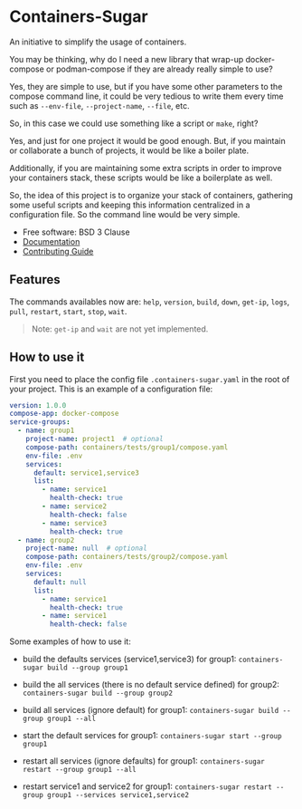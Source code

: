 # Containers-Sugar

An initiative to simplify the usage of containers.

You may be thinking, why do I need a new library that wrap-up
docker-compose or podman-compose if they are already really simple to use?

Yes, they are simple to use, but if you have some other parameters to
the compose command line, it could be very tedious to write them every time
such as `--env-file`, `--project-name`, `--file`, etc.

So, in this case we could use something like a script or `make`, right?

Yes, and just for one project it would be good enough. But, if you maintain
or collaborate a bunch of projects, it would be like a boiler plate.

Additionally, if you are maintaining some extra scripts in order to improve
your containers stack, these scripts would be like a boilerplate as well.

So, the idea of this project is to organize your stack of containers,
gathering some useful scripts and keeping this information centralized in a
configuration file. So the command line would be very simple.


* Free software: BSD 3 Clause
* [Documentation](https://osl-incubator.github.io/containers-sugar)
* [Contributing Guide](https://github.com/osl-incubator/containers-sugar/blob/main/docs/contributing.md)


## Features


The commands availables now are:
  `help`, `version`, `build`, `down`, `get-ip`,
  `logs`, `pull`, `restart`, `start`, `stop`, `wait`.

> Note: `get-ip` and `wait` are not yet implemented.


## How to use it

First you need to place the config file `.containers-sugar.yaml` in the root
of your project. This is an example of a configuration file:

```yaml
version: 1.0.0
compose-app: docker-compose
service-groups:
  - name: group1
    project-name: project1  # optional
    compose-path: containers/tests/group1/compose.yaml
    env-file: .env
    services:
      default: service1,service3
      list:
        - name: service1
          health-check: true
        - name: service2
          health-check: false
        - name: service3
          health-check: true
  - name: group2
    project-name: null  # optional
    compose-path: containers/tests/group2/compose.yaml
    env-file: .env
    services:
      default: null
      list:
        - name: service1
          health-check: true
        - name: service1
          health-check: false
```


Some examples of how to use it:

* build the defaults services (service1,service3) for group1:
  `containers-sugar build --group group1`

* build the all services (there is no default service defined) for group2:
  `containers-sugar build --group group2`

* build all services (ignore default) for group1:
  `containers-sugar build --group group1 --all`

* start the default services for group1:
  `containers-sugar start --group group1`

* restart all services (ignore defaults) for group1:
  `containers-sugar restart --group group1 --all`

* restart service1 and service2 for group1:
  `containers-sugar restart --group group1 --services service1,service2`
